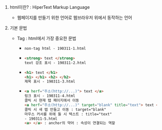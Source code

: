1. html이란? : HiperText Markup Language

   - 웹페이지를 만들기 위한 언어로 웹브라우저 위에서 동작하는 언어 

2. 기본 문법
   - Tag : html에서 가장 중요한 문법

     - ```html
       non-tag html - 190311-1.html
       ```

     - ```html
       <strong> text </strong>
       text 강조 표시 - 190311-2.html 
       ```

     - ```html
       <h1> text </h1>
       <h1> </h1> <h2> </h2>
       제목 표시 - 190311-3.html
       ```

     - ```html
       <a herf="주소(http://...)"> text </a>
       링크 표시 - 190311-4.html
       클릭 시 현재 탭 페이지에서 이동
       <a herf="주소(http://...)" target="blank" title="text"> text </a>
       클릭 시 새 탭 만들고 이동 : target="blank"
       마우스 커서를 위에 둘 시 텍스트 : title="text"
       - 190311-5.html
       <a> </a> : anchor의 약어 : 속성이 연결되는 역할 
       ```

